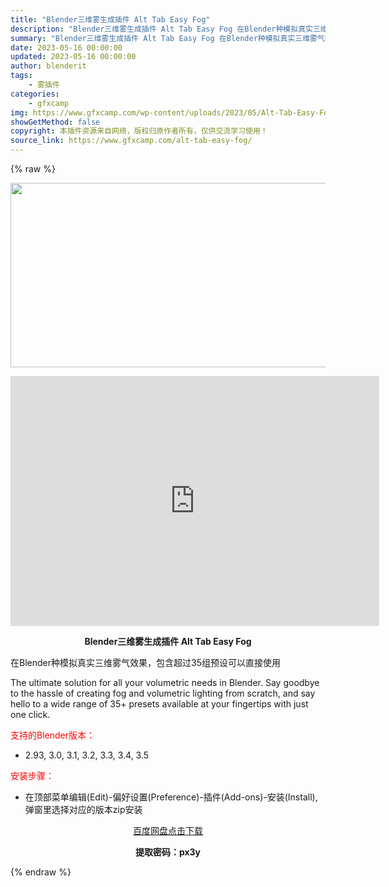 ```yaml
---
title: "Blender三维雾生成插件 Alt Tab Easy Fog"
description: "Blender三维雾生成插件 Alt Tab Easy Fog 在Blender种模拟真实三维雾气效果，包含超过35组预设可以直接使用 The ultimate solution for all yo..."
summary: "Blender三维雾生成插件 Alt Tab Easy Fog 在Blender种模拟真实三维雾气效果，包含超过35组预设可以直接使用 The ultimate solution for all yo..."
date: 2023-05-16 00:00:00
updated: 2023-05-16 00:00:00
author: blenderit
tags: 
    - 雾插件
categories:
    - gfxcamp
img: https://www.gfxcamp.com/wp-content/uploads/2023/05/Alt-Tab-Easy-Fog.jpg
showGetMethod: false
copyright: 本插件资源来自网络，版权归原作者所有，仅供交流学习使用！
source_link: https://www.gfxcamp.com/alt-tab-easy-fog/
---
```


{% raw %}
<div><p><img decoding="async" class="aligncenter size-full wp-image-112376" src="https://www.gfxcamp.com/wp-content/uploads/2023/05/Alt-Tab-Easy-Fog.jpg" data-src="https://www.gfxcamp.com/wp-content/uploads/2023/05/Alt-Tab-Easy-Fog.jpg" alt="" width="590" height="295" data-srcset="https://www.gfxcamp.com/wp-content/uploads/2023/05/Alt-Tab-Easy-Fog.jpg 590w, https://www.gfxcamp.com/wp-content/uploads/2023/05/Alt-Tab-Easy-Fog-150x75.jpg 150w" data-sizes="(max-width: 590px) 100vw, 590px"></p><p style="text-align: center;"><iframe loading="lazy" src="https://player.youku.com/embed/XNTk2MzQ2MDg5Ng==" width="590" height="400" frameborder="0" allowfullscreen="allowfullscreen" data-mce-fragment="1"></iframe></p><p style="text-align: center;"><strong>Blender三维雾生成插件 Alt Tab Easy Fog</strong></p><p style="text-align: left;">在Blender种模拟真实三维雾气效果，包含超过35组预设可以直接使用</p><p style="text-align: left;">The ultimate solution for all your volumetric needs in Blender. Say goodbye to the hassle of creating fog and volumetric lighting from scratch, and say hello to a wide range of 35+ presets available at your fingertips with just one click.</p><p style="text-align: left;"><span style="color: #ff0000;">支持的Blender版本：</span></p><ul>
<li style="text-align: left;">2.93, 3.0, 3.1, 3.2, 3.3, 3.4, 3.5</li>
</ul><p style="text-align: left;"><span style="color: #ff0000;">安装步骤：</span></p><ul>
<li>在顶部菜单编辑(Edit)-偏好设置(Preference)-插件(Add-ons)-安装(Install),弹窗里选择对应的版本zip安装</li>
</ul><p style="text-align: center;"><a class="maxbutton-3 maxbutton maxbutton-baidu" target="_blank" rel="noopener" href="https://pan.baidu.com/s/16SNIe3liEA_4xRb717g1hg?pwd=px3y"><span class="mb-text">百度网盘点击下载</span></a></p><p style="text-align: center;"><strong>提取密码：px3y</strong></p></div>
<div style="display: none">gfxcamp</div>
{% endraw %}